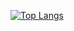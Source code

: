 
[![Top Langs](https://github-readme-stats.vercel.app/api/top-langs/?username=doppelyouz&layout=compact)](https://github.com/anuraghazra/github-readme-stats)
